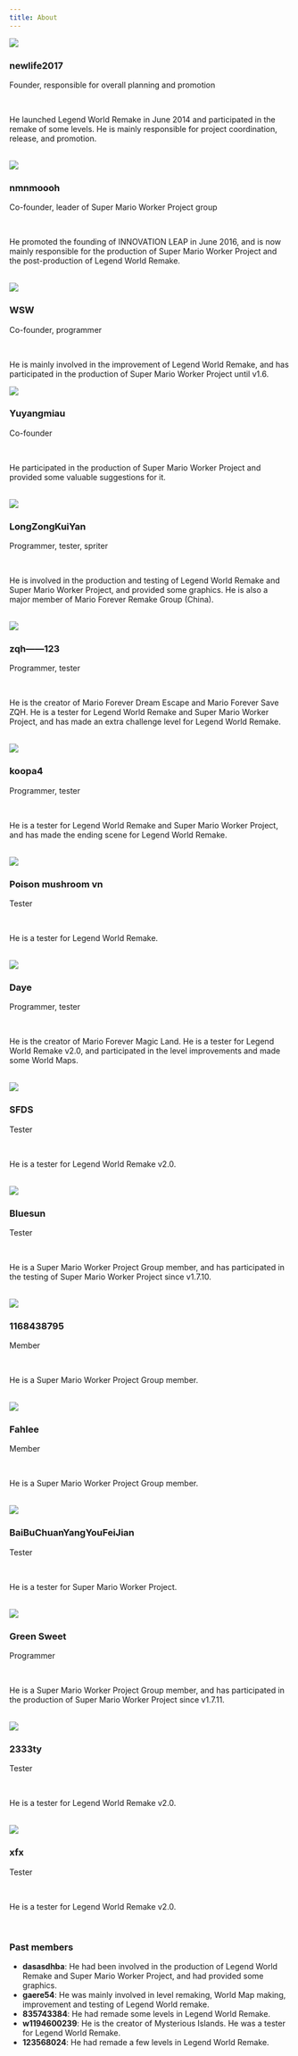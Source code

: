 ```yaml
---
title: About
---
```


<div><img src="/images/avatars/newlife2017.jpg" class="avatar-left"></div>
<div class="text-left">
  <h3>newlife2017</h3>
  <p class="flow-text">Founder, responsible for overall planning and promotion</p>
  <br>
  <p class="flow-text">He launched Legend World Remake in June 2014 and participated in the remake of some levels. He is mainly responsible for project coordination, release, and promotion.</p>
  <br>
</div>
<div><img src="/images/avatars/nmnmoooh.jpg" class="avatar-right"></div>
<div class="text-right">
  <h3>nmnmoooh</h3>
  <p class="flow-text">Co-founder, leader of Super Mario Worker Project group</p>
  <br>
  <p class="flow-text">He promoted the founding of INNOVATION LEAP in June 2016, and is now mainly responsible for the production of Super Mario Worker Project and the post-production of Legend World Remake.</p>
  <br>
</div>
<div><img src="/images/avatars/wsw.jpg" class="avatar-left"></div>
<div class="text-left">
  <h3>WSW</h3>
  <p class="flow-text">Co-founder, programmer</p>
  <br>
  <p class="flow-text">He is mainly involved in the improvement of Legend World Remake, and has participated in the production of Super Mario Worker Project until v1.6.</p>
</div>
<div><img src="/images/avatars/yuyangmiau.jpg" class="avatar-right"></div>
<div class="text-right">
  <h3>Yuyangmiau</h3>
  <p class="flow-text">Co-founder</p>
  <br>
  <p class="flow-text">He participated in the production of Super Mario Worker Project and provided some valuable suggestions for it.</p>
  <br>
</div>
<div><img src="/images/avatars/longzongkuiyan.jpg" class="avatar-left"></div>
<div class="text-left">
  <h3>LongZongKuiYan</h3>
  <p class="flow-text">Programmer, tester, spriter</p>
  <br>
  <p class="flow-text">He is involved in the production and testing of Legend World Remake and Super Mario Worker Project, and provided some graphics. He is also a major member of Mario Forever Remake Group (China).</p>
  <br>
</div>
<div><img src="/images/avatars/zqh.jpg" class="avatar-right"></div>
<div class="text-right">
  <h3>zqh——123</h3>
  <p class="flow-text">Programmer, tester</p>
  <br>
  <p class="flow-text">He is the creator of Mario Forever Dream Escape and Mario Forever Save ZQH. He is a tester for Legend World Remake and Super Mario Worker Project, and has made an extra challenge level for Legend World Remake.</p>
  <br>
</div>
<div><img src="/images/avatars/koopa4.jpg" class="avatar-left"></div>
<div class="text-left">
  <h3>koopa4</h3>
  <p class="flow-text">Programmer, tester</p>
  <br>
  <p class="flow-text">He is a tester for Legend World Remake and Super Mario Worker Project, and has made the ending scene for Legend World Remake.</p>
  <br>
</div>
<div><img src="/images/avatars/dmgvn.jpg" class="avatar-right"></div>
<div class="text-right">
  <h3>Poison mushroom vn</h3>
  <p class="flow-text">Tester</p>
  <br>
  <p class="flow-text">He is a tester for Legend World Remake.</p>
  <br>
</div>
<div><img src="/images/avatars/daye.jpg" class="avatar-left"></div>
<div class="text-left">
  <h3>Daye</h3>
  <p class="flow-text">Programmer, tester</p>
  <br>
  <p class="flow-text">He is the creator of Mario Forever Magic Land. He is a tester for Legend World Remake v2.0, and participated in the level improvements and made some World Maps.</p>
  <br>
</div>
<div><img src="/images/avatars/sfds.jpg" class="avatar-right"></div>
<div class="text-right">
  <h3>SFDS</h3>
  <p class="flow-text">Tester</p>
  <br>
  <p class="flow-text">He is a tester for Legend World Remake v2.0.</p>
  <br>
</div>
<div><img src="/images/avatars/bluesun.jpg" class="avatar-left"></div>
<div class="text-left">
  <h3>Bluesun</h3>
  <p class="flow-text">Tester</p>
  <br>
  <p class="flow-text">He is a Super Mario Worker Project Group member, and has participated in the testing of Super Mario Worker Project since v1.7.10.</p>
  <br>
</div>
<div><img src="/images/avatars/116.jpg" class="avatar-right"></div>
<div class="text-right">
  <h3>1168438795</h3>
  <p class="flow-text">Member</p>
  <br>
  <p class="flow-text">He is a Super Mario Worker Project Group member.</p>
  <br>
</div>
<div><img src="/images/avatars/fahlee.jpg" class="avatar-left"></div>
<div class="text-left">
  <h3>Fahlee</h3>
  <p class="flow-text">Member</p>
  <br>
  <p class="flow-text">He is a Super Mario Worker Project Group member.</p>
  <br>
</div>
<div><img src="/images/avatars/baibu.jpg" class="avatar-right"></div>
<div class="text-right">
  <h3>BaiBuChuanYangYouFeiJian</h3>
  <p class="flow-text">Tester</p>
  <br>
  <p class="flow-text">He is a tester for Super Mario Worker Project.</p>
  <br>
</div>
<div><img src="/images/avatars/greensweet.jpg" class="avatar-left"></div>
<div class="text-left">
  <h3>Green Sweet</h3>
  <p class="flow-text">Programmer</p>
  <br>
  <p class="flow-text">He is a Super Mario Worker Project Group member, and has participated in the production of Super Mario Worker Project since v1.7.11.</p>
  <br>
</div>
<div><img src="/images/avatars/2333ty.jpg" class="avatar-right"></div>
<div class="text-right">
  <h3>2333ty</h3>
  <p class="flow-text">Tester</p>
  <br>
  <p class="flow-text">He is a tester for Legend World Remake v2.0.</p>
  <br>
</div>
<div><img src="/images/avatars/xfx.jpg" class="avatar-left"></div>
<div class="text-left">
  <h3>xfx</h3>
  <p class="flow-text">Tester</p>
  <br>
  <p class="flow-text">He is a tester for Legend World Remake v2.0.</p>
  <br>
</div>

### Past members

- **dasasdhba**: He had been involved in the production of Legend World Remake and Super Mario Worker Project, and had provided some graphics.
- **gaere54**: He was mainly involved in level remaking, World Map making, improvement and testing of Legend World remake.
- **835743384**: He had remade some levels in Legend World Remake.
- **w1194600239**: He is the creator of Mysterious Islands. He was a tester for Legend World Remake.
- **123568024**: He had remade a few levels in Legend World Remake.